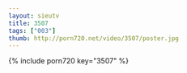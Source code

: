 ```yaml
--- 
layout: sieutv
title: 3507
tags: ["003"]
thumb: http://porn720.net/video/3507/poster.jpg
---
```

{% include porn720 key="3507" %} 
